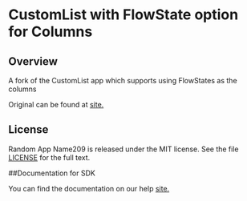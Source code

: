 CustomList with FlowState option for Columns
============================================

## Overview

A fork of the CustomList app which supports using FlowStates as the columns 

Original can be found at [site.](https://github.com/RallyApps/app-catalog/tree/master/src/apps/customlist)

## License

Random App Name209 is released under the MIT license.  See the file [LICENSE](./LICENSE) for the full text.

##Documentation for SDK

You can find the documentation on our help [site.](https://help.rallydev.com/apps/2.1/doc/)
